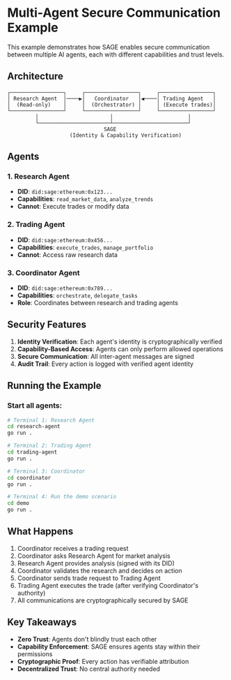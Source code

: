 # Multi-Agent Secure Communication Example

This example demonstrates how SAGE enables secure communication between multiple AI agents, each with different capabilities and trust levels.

## Architecture

```
┌─────────────────┐     ┌─────────────────┐     ┌─────────────────┐
│ Research Agent  │────▶│   Coordinator   │◀────│ Trading Agent   │
│  (Read-only)    │     │  (Orchestrator) │     │ (Execute trades)│
└─────────────────┘     └─────────────────┘     └─────────────────┘
         │                       │                        │
         └───────────────────────┴────────────────────────┘
                               SAGE
                    (Identity & Capability Verification)
```

## Agents

### 1. Research Agent
- **DID**: `did:sage:ethereum:0x123...`
- **Capabilities**: `read_market_data`, `analyze_trends`
- **Cannot**: Execute trades or modify data

### 2. Trading Agent  
- **DID**: `did:sage:ethereum:0x456...`
- **Capabilities**: `execute_trades`, `manage_portfolio`
- **Cannot**: Access raw research data

### 3. Coordinator Agent
- **DID**: `did:sage:ethereum:0x789...`
- **Capabilities**: `orchestrate`, `delegate_tasks`
- **Role**: Coordinates between research and trading agents

## Security Features

1. **Identity Verification**: Each agent's identity is cryptographically verified
2. **Capability-Based Access**: Agents can only perform allowed operations
3. **Secure Communication**: All inter-agent messages are signed
4. **Audit Trail**: Every action is logged with verified agent identity

## Running the Example

### Start all agents:
```bash
# Terminal 1: Research Agent
cd research-agent
go run .

# Terminal 2: Trading Agent  
cd trading-agent
go run .

# Terminal 3: Coordinator
cd coordinator
go run .

# Terminal 4: Run the demo scenario
cd demo
go run .
```

## What Happens

1. Coordinator receives a trading request
2. Coordinator asks Research Agent for market analysis
3. Research Agent provides analysis (signed with its DID)
4. Coordinator validates the research and decides on action
5. Coordinator sends trade request to Trading Agent
6. Trading Agent executes the trade (after verifying Coordinator's authority)
7. All communications are cryptographically secured by SAGE

## Key Takeaways

- **Zero Trust**: Agents don't blindly trust each other
- **Capability Enforcement**: SAGE ensures agents stay within their permissions
- **Cryptographic Proof**: Every action has verifiable attribution
- **Decentralized Trust**: No central authority needed